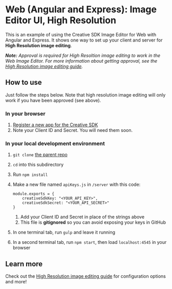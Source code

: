 # Web (Angular and Express): Image Editor UI, High Resolution

This is an example of using the Creative SDK Image Editor for Web with Angular and Express. It shows one way to set up your client and server for **High Resolution image editing**. 

_**Note:** Approval is required for High Resoltion image editing to work in the Web Image Editor. For more information about getting approval, see the [High Resolution image editing guide](https://creativesdk.adobe.com/docs/android/#/articles/highresolution/index.html)._

## How to use

Just follow the steps below. Note that high resolution image editing will only work if you have been approved (see above).

### In your browser

1. [Register a new app for the Creative SDK](https://creativesdk.adobe.com/myapps.html)
2. Note your Client ID and Secret. You will need them soon.

### In your local development environment

1. `git clone` [the parent repo](https://github.com/CreativeSDK/web-getting-started-samples)
1. `cd` into this subdirectory
1. Run `npm install`
1. Make a new file named `apiKeys.js` in `/server` with this code:
	
	```
	module.exports = {
		creativeSdkKey: "<YOUR_API_KEY>",
		creativeSdkSecret: "<YOUR_API_SECRET>"
	}
	```

	1. Add your Client ID and Secret in place of the strings above
	1. This file is **gitignored** so you can avoid exposing your keys in GitHub

1. In one terminal tab, run `gulp` and leave it running
1. In a second terminal tab, run `npm start`, then load `localhost:4545` in your browser

## Learn more

Check out the [High Resolution image editing guide](https://creativesdk.adobe.com/docs/android/#/articles/highresolution/index.html) for configuration options and more!